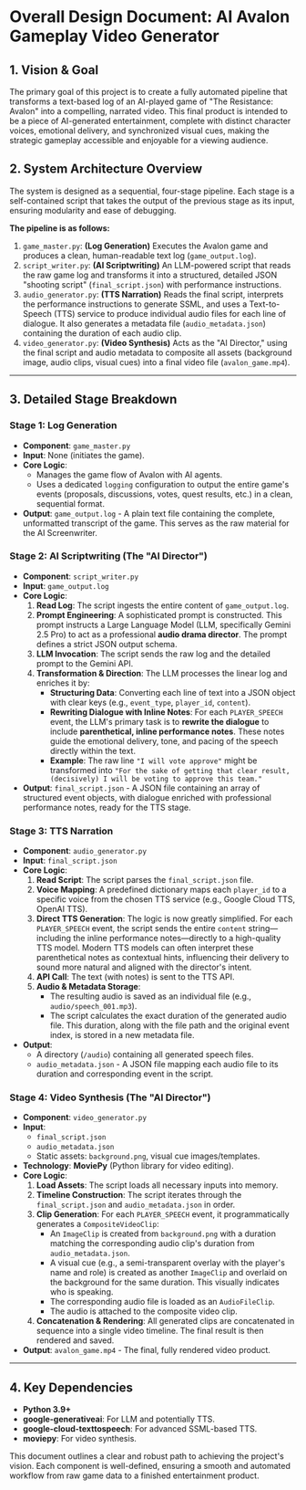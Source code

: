 # Overall Design Document: AI Avalon Gameplay Video Generator

## 1. Vision & Goal

The primary goal of this project is to create a fully automated pipeline that transforms a text-based log of an AI-played game of "The Resistance: Avalon" into a compelling, narrated video. This final product is intended to be a piece of AI-generated entertainment, complete with distinct character voices, emotional delivery, and synchronized visual cues, making the strategic gameplay accessible and enjoyable for a viewing audience.

## 2. System Architecture Overview

The system is designed as a sequential, four-stage pipeline. Each stage is a self-contained script that takes the output of the previous stage as its input, ensuring modularity and ease of debugging.

**The pipeline is as follows:**

1.  `game_master.py`: **(Log Generation)** Executes the Avalon game and produces a clean, human-readable text log (`game_output.log`).
2.  `script_writer.py`: **(AI Scriptwriting)** An LLM-powered script that reads the raw game log and transforms it into a structured, detailed JSON "shooting script" (`final_script.json`) with performance instructions.
3.  `audio_generator.py`: **(TTS Narration)** Reads the final script, interprets the performance instructions to generate SSML, and uses a Text-to-Speech (TTS) service to produce individual audio files for each line of dialogue. It also generates a metadata file (`audio_metadata.json`) containing the duration of each audio clip.
4.  `video_generator.py`: **(Video Synthesis)** Acts as the "AI Director," using the final script and audio metadata to composite all assets (background image, audio clips, visual cues) into a final video file (`avalon_game.mp4`).

---

## 3. Detailed Stage Breakdown

### Stage 1: Log Generation

*   **Component**: `game_master.py`
*   **Input**: None (initiates the game).
*   **Core Logic**:
    *   Manages the game flow of Avalon with AI agents.
    *   Uses a dedicated `logging` configuration to output the entire game's events (proposals, discussions, votes, quest results, etc.) in a clean, sequential format.
*   **Output**: `game_output.log` - A plain text file containing the complete, unformatted transcript of the game. This serves as the raw material for the AI Screenwriter.

### Stage 2: AI Scriptwriting (The "AI Director")

*   **Component**: `script_writer.py`
*   **Input**: `game_output.log`
*   **Core Logic**:
    1.  **Read Log**: The script ingests the entire content of `game_output.log`.
    2.  **Prompt Engineering**: A sophisticated prompt is constructed. This prompt instructs a Large Language Model (LLM, specifically Gemini 2.5 Pro) to act as a professional **audio drama director**. The prompt defines a strict JSON output schema.
    3.  **LLM Invocation**: The script sends the raw log and the detailed prompt to the Gemini API.
    4.  **Transformation & Direction**: The LLM processes the linear log and enriches it by:
        *   **Structuring Data**: Converting each line of text into a JSON object with clear keys (e.g., `event_type`, `player_id`, `content`).
        *   **Rewriting Dialogue with Inline Notes**: For each `PLAYER_SPEECH` event, the LLM's primary task is to **rewrite the dialogue** to include **parenthetical, inline performance notes**. These notes guide the emotional delivery, tone, and pacing of the speech directly within the text.
        *   **Example**: The raw line `"I will vote approve"` might be transformed into `"For the sake of getting that clear result, (decisively) I will be voting to approve this team."`
*   **Output**: `final_script.json` - A JSON file containing an array of structured event objects, with dialogue enriched with professional performance notes, ready for the TTS stage.

### Stage 3: TTS Narration

*   **Component**: `audio_generator.py`
*   **Input**: `final_script.json`
*   **Core Logic**:
    1.  **Read Script**: The script parses the `final_script.json` file.
    2.  **Voice Mapping**: A predefined dictionary maps each `player_id` to a specific voice from the chosen TTS service (e.g., Google Cloud TTS, OpenAI TTS).
    3.  **Direct TTS Generation**: The logic is now greatly simplified. For each `PLAYER_SPEECH` event, the script sends the entire `content` string—including the inline performance notes—directly to a high-quality TTS model. Modern TTS models can often interpret these parenthetical notes as contextual hints, influencing their delivery to sound more natural and aligned with the director's intent.
    4.  **API Call**: The text (with notes) is sent to the TTS API.
    5.  **Audio & Metadata Storage**:
        *   The resulting audio is saved as an individual file (e.g., `audio/speech_001.mp3`).
        *   The script calculates the exact duration of the generated audio file. This duration, along with the file path and the original event index, is stored in a new metadata file.
*   **Output**:
    *   A directory (`/audio`) containing all generated speech files.
    *   `audio_metadata.json` - A JSON file mapping each audio file to its duration and corresponding event in the script.

### Stage 4: Video Synthesis (The "AI Director")

*   **Component**: `video_generator.py`
*   **Input**:
    *   `final_script.json`
    *   `audio_metadata.json`
    *   Static assets: `background.png`, visual cue images/templates.
*   **Technology**: **MoviePy** (Python library for video editing).
*   **Core Logic**:
    1.  **Load Assets**: The script loads all necessary inputs into memory.
    2.  **Timeline Construction**: The script iterates through the `final_script.json` and `audio_metadata.json` in order.
    3.  **Clip Generation**: For each `PLAYER_SPEECH` event, it programmatically generates a `CompositeVideoClip`:
        *   An `ImageClip` is created from `background.png` with a duration matching the corresponding audio clip's duration from `audio_metadata.json`.
        *   A visual cue (e.g., a semi-transparent overlay with the player's name and role) is created as another `ImageClip` and overlaid on the background for the same duration. This visually indicates who is speaking.
        *   The corresponding audio file is loaded as an `AudioFileClip`.
        *   The audio is attached to the composite video clip.
    4.  **Concatenation & Rendering**: All generated clips are concatenated in sequence into a single video timeline. The final result is then rendered and saved.
*   **Output**: `avalon_game.mp4` - The final, fully rendered video product.

---

## 4. Key Dependencies

*   **Python 3.9+**
*   **google-generativeai**: For LLM and potentially TTS.
*   **google-cloud-texttospeech**: For advanced SSML-based TTS.
*   **moviepy**: For video synthesis.

This document outlines a clear and robust path to achieving the project's vision. Each component is well-defined, ensuring a smooth and automated workflow from raw game data to a finished entertainment product.

